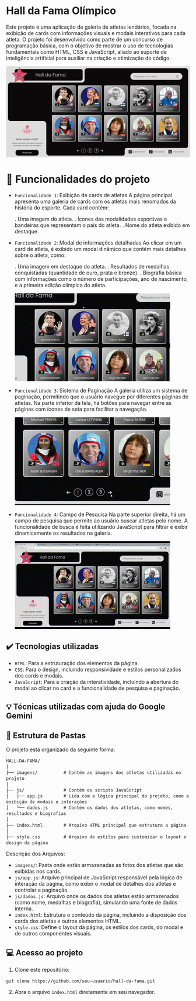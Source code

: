 ﻿# Hall da Fama Olímpico
Este projeto é uma aplicação de galeria de atletas lendários, focada na exibição de cards com informações visuais e modais interativos para cada atleta. O projeto foi desenvolvido como parte de um concurso de programação básica, com o objetivo de mostrar o uso de tecnologias fundamentais como HTML, CSS e JavaScript, aliado ao suporte de inteligência artificial para auxiliar na criação e otimização do código.

![Preview da aplicação](image.png)


# :hammer: Funcionalidades do projeto

- `Funcionalidade 1`: Exibição de cards de atletas
A página principal apresenta uma galeria de cards com os atletas mais renomados da história do esporte. Cada card contém:

    . Uma imagem do atleta.
    . Ícones das modalidades esportivas e bandeiras que representam o país do atleta.
    . Nome do atleta exibido em destaque.

- `Funcionalidade 2`: Modal de informações detalhadas
Ao clicar em um card de atleta, é exibido um modal dinâmico que contém mais detalhes sobre o atleta, como:

    . Uma imagem em destaque do atleta.
    . Resultados de medalhas conquistadas (quantidade de ouro, prata e bronze).
    . Biografia básica com informações como o número de participações, ano de nascimento, e a primeira edição olímpica do atleta.

    ![](imagens/amostras/func2.gif)

- `Funcionalidade 3`: Sistema de Paginação
    A galeria utiliza um sistema de paginação, permitindo que o usuário navegue por diferentes páginas de atletas. Na parte inferior da tela, há botões para navegar entre as páginas com ícones de seta para facilitar a navegação.

    ![](imagens/amostras/func3.gif)

- `Funcionalidade 4`: Campo de Pesquisa
    Na parte superior direita, há um campo de pesquisa que permite ao usuário buscar atletas pelo nome. A funcionalidade de busca é feita utilizando JavaScript para filtrar e exibir dinamicamente os resultados na galeria.

    ![](imagens/amostras/func4.gif)


## ✔️ Tecnologias utilizadas
- `HTML`: Para a estruturação dos elementos da página.
- `CSS`: Para o design, incluindo responsividade e estilos personalizados dos cards e modais.
- `JavaScript`: Para a criação da interatividade, incluindo a abertura do modal ao clicar no card e a funcionalidade de pesquisa e paginação.

## :bulb: Técnicas utilizadas com ajuda do Google Gemini


## :file_folder: Estrutura de Pastas
O projeto está organizado da seguinte forma:
```
HALL-DA-FAMA/
│
├── imagens/          # Contém as imagens dos atletas utilizadas no projeto
│
├── js/               # Contém os scripts JavaScript
│   ├── app.js        # Lida com a lógica principal do projeto, como a exibição de modais e interações
│   └── dados.js      # Contém os dados dos atletas, como nomes, resultados e biografias
│
├── index.html        # Arquivo HTML principal que estrutura a página
│
├── style.css         # Arquivo de estilos para customizar o layout e design da página
```

Descrição dos Arquivos:
- `imagens/`: Pasta onde estão armazenadas as fotos dos atletas que são exibidas nos cards.
- `js/app.js`: Arquivo principal de JavaScript responsável pela lógica de interação da página, como exibir o modal de detalhes dos atletas e controlar a paginação.
- `js/dados.js`: Arquivo onde os dados dos atletas estão armazenados (como nome, medalhas e biografia), simulando uma fonte de dados interna.
- `index.html`: Estrutura o conteúdo da página, incluindo a disposição dos cards dos atletas e outros elementos HTML.
- `style.css`: Define o layout da página, os estilos dos cards, do modal e de outros componentes visuais.

## :computer: Acesso ao projeto

1. Clone este repositório:
```
git clone https://github.com/seu-usuario/hall-da-fama.git
```

2. Abra o arquivo `index.html` diretamente em seu navegador.